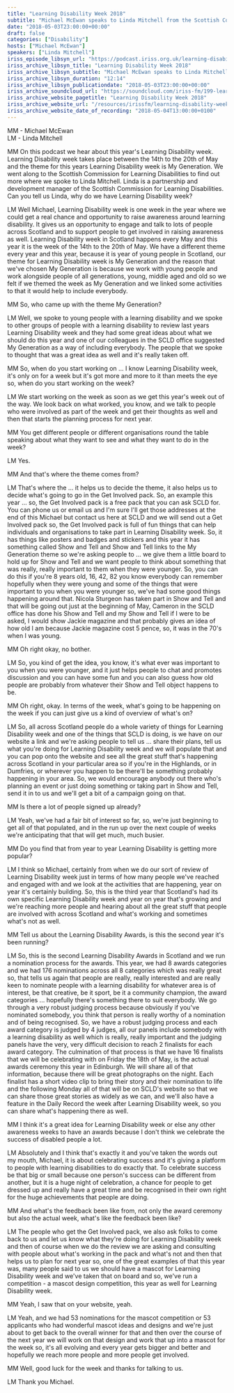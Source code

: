 ```yaml
---
title: "Learning Disability Week 2018"
subtitle: "Michael McEwan speaks to Linda Mitchell from the Scottish Commission for Learning Disability (SCLD) about the week's activities."
date: "2018-05-03T23:00:00+00:00"
draft: false
categories: ["Disability"]
hosts: ["Michael McEwan"]
speakers: ["Linda Mitchell"]
iriss_episode_libsyn_url: "https://podcast.iriss.org.uk/learning-disability-week-2018-1"
iriss_archive_libsyn_title: "Learning Disability Week 2018"
iriss_archive_libsyn_subtitle: "Michael McEwan speaks to Linda Mitchell from the Scottish Commission for Learning Disability (SCLD) about the week's activities."
iriss_archive_libsyn_duration: "12:14"
iriss_archive_libsyn_publicationdate: "2018-05-03T23:00:00+00:00"
iriss_archive_soundcloud_url: "https://soundcloud.com/iriss-fm/199-learning-disability-week-2018"
iriss_archive_website_pagetitle: "Learning Disability Week 2018"
iriss_archive_website_url: "/resources/irissfm/learning-disability-week-2018"
iriss_archive_website_date_of_recording: "2018-05-04T13:00:00+0100"
---
```

MM - Michael McEwan  
LM - Linda Mitchell

MM On this podcast we hear about this year's Learning Disability week. Learning Disability week takes place between the 14th to the 20th of May and the theme for this years Learning Disability week is My Generation. We went along to the Scottish Commission for Learning Disabilities to find out more where we spoke to Linda Mitchell. Linda is a partnership and development manager of the Scottish Commission for Learning Disabilities. Can you tell us Linda, why do we have Learning Disability week?

LM Well Michael, Learning Disability week is one week in the year where we could get a real chance and opportunity to raise awareness around learning disability. It gives us an opportunity to engage and talk to lots of people across Scotland and to support people to get involved in raising awareness as well. Learning Disability week in Scotland happens every May and this year it is the week of the 14th to the 20th of May. We have a different theme every year and this year, because it is year of young people in Scotland, our theme for Learning Disability week is My Generation and the reason that we've chosen My Generation is because we work with young people and work alongside people of all generations, young, middle aged and old so we felt if we themed the week as My Generation and we linked some activities to that it would help to include everybody.

MM So, who came up with the theme My Generation?

LM Well, we spoke to young people with a learning disability and we spoke to other groups of people with a learning disability to review last years Learning Disability week and they had some great ideas about what we should do this year and one of our colleagues in the SCLD office suggested My Generation as a way of including everybody. The people that we spoke to thought that was a great idea as well and it's really taken off.

MM So, when do you start working on ... I know Learning Disability week, it's only on for a week but it's got more and more to it than meets the eye so, when do you start working on the week?

LM We start working on the week as soon as we get this year's week out of the way. We look back on what worked, you know, and we talk to people who were involved as part of the week and get their thoughts as well and then that starts the planning process for next year.

MM You get different people or different organisations round the table speaking about what they want to see and what they want to do in the week?

LM Yes.

MM And that's where the theme comes from?

LM That's where the ... it helps us to decide the theme, it also helps us to decide what's going to go in the Get Involved pack. So, an example this year ... so, the Get Involved pack is a free pack that you can ask SCLD for. You can phone us or email us and I'm sure I'll get those addresses at the end of this Michael but contact us here at SCLD and we will send out a Get Involved pack so, the Get Involved pack is full of fun things that can help individuals and organisations to take part in Learning Disability week. So, it has things like posters and badges and stickers and this year it has something called Show and Tell and Show and Tell links to the My Generation theme so we're asking people to ... we give them a little board to hold up for Show and Tell and we want people to think about something that was really, really important to them when they were younger. So, you can do this if you're 8 years old, 16, 42, 82 you know everybody can remember hopefully when they were young and some of the things that were important to you when you were younger so, we've had some good things happening around that. Nicola Sturgeon has taken part in Show and Tell and that will be going out just at the beginning of May, Cameron in the SCLD office has done his Show and Tell and my Show and Tell if I were to be asked, I would show Jackie magazine and that probably gives an idea of how old I am because Jackie magazine cost 5 pence, so, it was in the 70's when I was young.

MM Oh right okay, no bother.

LM So, you kind of get the idea, you know, it's what ever was important to you when you were younger, and it just helps people to chat and promotes discussion and you can have some fun and you can also guess how old people are probably from whatever their Show and Tell object happens to be.

MM Oh right, okay. In terms of the week, what's going to be happening on the week if you can just give us a kind of overview of what's on?

LM So, all across Scotland people do a whole variety of things for Learning Disability week and one of the things that SCLD is doing, is we have on our website a link and we're asking people to tell us ... share their plans, tell us what you're doing for Learning Disability week and we will populate that and you can pop onto the website and see all the great stuff that's happening across Scotland in your particular area so if you're in the Highlands, or in Dumfries, or wherever you happen to be there'll be something probably happening in your area. So, we would encourage anybody out there who's planning an event or just doing something or taking part in Show and Tell, send it in to us and we'll get a bit of a campaign going on that.

MM Is there a lot of people signed up already?

LM Yeah, we've had a fair bit of interest so far, so, we're just beginning to get all of that populated, and in the run up over the next couple of weeks we're anticipating that that will get much, much busier.

MM Do you find that from year to year Learning Disability is getting more popular?

LM I think so Michael, certainly from when we do our sort of review of Learning Disability week just in terms of how many people we've reached and engaged with and we look at the activities that are happening, year on year it's certainly building. So, this is the third year that Scotland's had its own specific Learning Disability week and year on year that's growing and we're reaching more people and hearing about all the great stuff that people are involved with across Scotland and what's working and sometimes what's not as well.

MM Tell us about the Learning Disability Awards, is this the second year it's been running?

LM So, this is the second Learning Disability Awards in Scotland and we run a nomination process for the awards. This year, we had 8 awards categories and we had 176 nominations across all 8 categories which was really great so, that tells us again that people are really, really interested and are really keen to nominate people with a learning disability for whatever area is of interest, be that creative, be it sport, be it a community champion, the award categories ... hopefully there's something there to suit everybody. We go through a very robust judging process because obviously if you've nominated somebody, you think that person is really worthy of a nomination and of being recognised. So, we have a robust judging process and each award category is judged by 4 judges, all our panels include somebody with a learning disability as well which is really, really important and the judging panels have the very, very difficult decision to reach 2 finalists for each award category. The culmination of that process is that we have 16 finalists that we will be celebrating with on Friday the 18th of May, is the actual awards ceremony this year in Edinburgh. We will share all of that information, because there will be great photographs on the night. Each finalist has a short video clip to bring their story and their nomination to life and the following Monday all of that will be on SCLD's website so that we can share those great stories as widely as we can, and we'll also have a feature in the Daily Record the week after Learning Disability week, so you can share what's happening there as well.

MM I think it's a great idea for Learning Disability week or else any other awareness weeks to have an awards because I don't think we celebrate the success of disabled people a lot.

LM Absolutely and I think that's exactly it and you've taken the words out my mouth, Michael, it is about celebrating success and it's giving a platform to people with learning disabilities to do exactly that. To celebrate success be that big or small because one person's success can be different from another, but it is a huge night of celebration, a chance for people to get dressed up and really have a great time and be recognised in their own right for the huge achievements that people are doing.

MM And what's the feedback been like from, not only the award ceremony but also the actual week, what's like the feedback been like?

LM The people who get the Get Involved pack, we also ask folks to come back to us and let us know what they're doing for Learning Disability week and then of course when we do the review we are asking and consulting with people about what's working in the pack and what's not and then that helps us to plan for next year so, one of the great examples of that this year was, many people said to us we should have a mascot for Learning Disability week and we've taken that on board and so, we've run a competition - a mascot design competition, this year as well for Learning Disability week.

MM Yeah, I saw that on your website, yeah.

LM Yeah, and we had 53 nominations for the mascot competition or 53 applicants who had wonderful mascot ideas and designs and we're just about to get back to the overall winner for that and then over the course of the next year we will work on that design and work that up into a mascot for the week so, it's all evolving and every year gets bigger and better and hopefully we reach more people and more people get involved.

MM Well, good luck for the week and thanks for talking to us.

LM Thank you Michael.